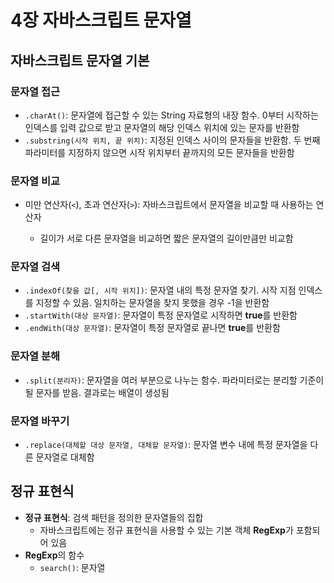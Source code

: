 # 4장 자바스크립트 문자열

## 자바스크립트 문자열 기본

### 문자열 접근
- `.charAt()`: 문자열에 접근할 수 있는 String 자료형의  내장 함수. 0부터 시작하는 인덱스를 입력 값으로 받고 문자열의 해당 인덱스 위치에 있는 문자를 반환함
- `.substring(시작 위치, 끝 위치)`: 지정된 인덱스 사이의 문자들을 반환함. 두 번째 파라미터를 지정하지 않으면 시작 위치부터 끝까지의 모든 문자들을 반환함

### 문자열 비교
- 미만 연산자(`<`), 초과 연산자(`>`): 자바스크립트에서 문자열을 비교할 때 사용하는 연산자

  - 길이가 서로 다른 문자열을 비교하면 짧은 문자열의 길이만큼만 비교함

### 문자열 검색
- `.indexOf(찾을 값[, 시작 위치])`: 문자열 내의 특정 문자열 찾기. 시작 지점 인덱스를 지정할 수 있음. 일치하는 문자열을 찾지 못했을 경우 -1을 반환함
- `.startWith(대상 문자열)`: 문자열이 특정 문자열로 시작하면 **true**를 반환함
- `.endWith(대상 문자열)`: 문자열이 특정 문자열로 끝나면 **true**를 반환함

### 문자열 분해
- `.split(분리자)`: 문자열을 여러 부분으로 나누는 함수. 파라미터로는 분리할 기준이 될 문자를 받음. 결과로는 배열이 생성됨

### 문자열 바꾸기
- `.replace(대체할 대상 문자열, 대체할 문자열)`: 문자열 변수 내에 특정 문자열을 다른 문자열로 대체함

## 정규 표현식
- **정규 표현식**: 검색 패턴을 정의한 문자열들의 집합
	- 자바스크립트에는 정규 표현식을 사용할 수 있는 기본 객체 **RegExp**가 포함되어 있음
- **RegExp**의 함수
	- `search()`: 문자열